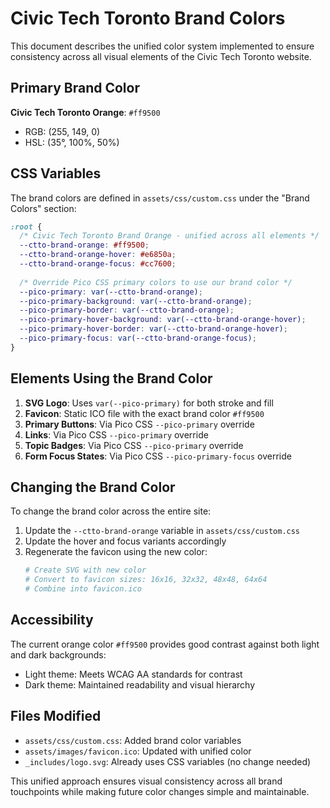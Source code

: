 # Civic Tech Toronto Brand Colors

This document describes the unified color system implemented to ensure consistency across all visual elements of the Civic Tech Toronto website.

## Primary Brand Color

**Civic Tech Toronto Orange**: `#ff9500`
- RGB: (255, 149, 0)
- HSL: (35°, 100%, 50%)

## CSS Variables

The brand colors are defined in `assets/css/custom.css` under the "Brand Colors" section:

```css
:root {
  /* Civic Tech Toronto Brand Orange - unified across all elements */
  --ctto-brand-orange: #ff9500;
  --ctto-brand-orange-hover: #e6850a;
  --ctto-brand-orange-focus: #cc7600;
  
  /* Override Pico CSS primary colors to use our brand color */
  --pico-primary: var(--ctto-brand-orange);
  --pico-primary-background: var(--ctto-brand-orange);
  --pico-primary-border: var(--ctto-brand-orange);
  --pico-primary-hover-background: var(--ctto-brand-orange-hover);
  --pico-primary-hover-border: var(--ctto-brand-orange-hover);
  --pico-primary-focus: var(--ctto-brand-orange-focus);
}
```

## Elements Using the Brand Color

1. **SVG Logo**: Uses `var(--pico-primary)` for both stroke and fill
2. **Favicon**: Static ICO file with the exact brand color `#ff9500`
3. **Primary Buttons**: Via Pico CSS `--pico-primary` override
4. **Links**: Via Pico CSS `--pico-primary` override
5. **Topic Badges**: Via Pico CSS `--pico-primary` override
6. **Form Focus States**: Via Pico CSS `--pico-primary-focus` override

## Changing the Brand Color

To change the brand color across the entire site:

1. Update the `--ctto-brand-orange` variable in `assets/css/custom.css`
2. Update the hover and focus variants accordingly
3. Regenerate the favicon using the new color:
   ```bash
   # Create SVG with new color
   # Convert to favicon sizes: 16x16, 32x32, 48x48, 64x64
   # Combine into favicon.ico
   ```

## Accessibility

The current orange color `#ff9500` provides good contrast against both light and dark backgrounds:
- Light theme: Meets WCAG AA standards for contrast
- Dark theme: Maintained readability and visual hierarchy

## Files Modified

- `assets/css/custom.css`: Added brand color variables
- `assets/images/favicon.ico`: Updated with unified color
- `_includes/logo.svg`: Already uses CSS variables (no change needed)

This unified approach ensures visual consistency across all brand touchpoints while making future color changes simple and maintainable.
